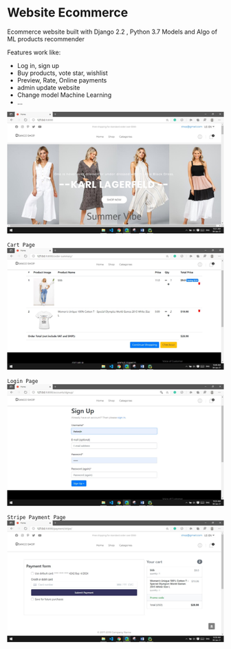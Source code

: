 # Website Ecommerce

Ecommerce website built with Django 2.2 , Python 3.7
Models and Algo of ML products recommender

Features work like:
- Log in, sign up
- Buy products, vote star, wishlist
- Preview, Rate, Online payments
- admin update website
- Change model Machine Learning
- ...


![Screenshot](/readme_img/homepage.jpg)

`Cart Page`
![plot](/readme_img/cart.jpg)

`Login Page`
![image](/readme_img/login.jpg)

`Stripe Payment Page`
![Screenshot](/readme_img/strikepayment.jpg)


